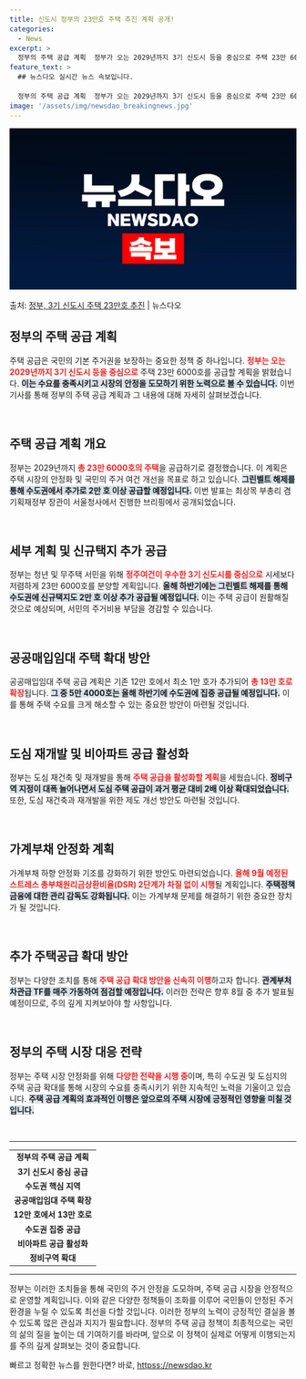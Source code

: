 ```yaml
---
title: 신도시 정부의 23만호 주택 추진 계획 공개!
categories:
  - News
excerpt: >
  정부의 주택 공급 계획  정부가 오는 2029년까지 3기 신도시 등을 중심으로 주택 23만 6000호를 공급…
feature_text: >
  ## 뉴스다오 실시간 뉴스 속보입니다.

  정부의 주택 공급 계획  정부가 오는 2029년까지 3기 신도시 등을 중심으로 주택 23만 6000호를 공급…
image: '/assets/img/newsdao_breakingnews.jpg'
---
```


![뉴스다오 속보](/assets/img/newsdao_breakingnews.jpg)

<p>출처: <a href="httpss://newsdao.kr/4907" rel="dofollow">정부, 3기 신도시 주택 23만호 추진</a> | 뉴스다오</p>

<h2 data-ke-size="size26">정부의 주택 공급 계획</h2>
<p data-ke-size="size16">주택 공급은 국민의 기본 주거권을 보장하는 중요한 정책 중 하나입니다. <b><span style="color: #ee2323;">정부는 오는 2029년까지 3기 신도시 등을 중심으로</span></b> 주택 23만 6000호를 공급할 계획을 밝혔습니다. <b><span style="background-color: #21538527;">이는 수요를 충족시키고 시장의 안정을 도모하기 위한 노력으로 볼 수 있습니다.</span></b> 이번 기사를 통해 정부의 주택 공급 계획과 그 내용에 대해 자세히 살펴보겠습니다.</p>
<p data-ke-size="size16">&nbsp;</p>

<h2 data-ke-size="size26">주택 공급 계획 개요</h2>
<p data-ke-size="size16">정부는 2029년까지 <b><span style="color: #ee2323;">총 23만 6000호의 주택</span></b>을 공급하기로 결정했습니다. 이 계획은 주택 시장의 안정화 및 국민의 주거 여건 개선을 목표로 하고 있습니다. <b><span style="background-color: #21538527;">그린벨트 해제를 통해 수도권에서 추가로 2만 호 이상 공급할 예정입니다.</span></b> 이번 발표는 최상목 부총리 겸 기획재정부 장관이 서울청사에서 진행한 브리핑에서 공개되었습니다.</p>
<p data-ke-size="size16">&nbsp;</p>

<h2 data-ke-size="size26">세부 계획 및 신규택지 추가 공급</h2>
<p data-ke-size="size16">정부는 청년 및 무주택 서민을 위해 <b><span style="color: #ee2323;">정주여건이 우수한 3기 신도시를 중심으로</span></b> 시세보다 저렴하게 23만 6000호를 분양할 계획입니다. <b><span style="background-color: #21538527;">올해 하반기에는 그린벨트 해제를 통해 수도권에 신규택지도 2만 호 이상 추가 공급될 예정입니다.</span></b> 이는 주택 공급이 원활해질 것으로 예상되며, 서민의 주거비용 부담을 경감할 수 있습니다.</p>
<p data-ke-size="size16">&nbsp;</p>

<h2 data-ke-size="size26">공공매입임대 주택 확대 방안</h2>
<p data-ke-size="size16">공공매입임대 주택 공급 계획은 기존 12만 호에서 최소 1만 호가 추가되어 <b><span style="color: #ee2323;">총 13만 호로 확장</span></b>됩니다. <b><span style="background-color: #21538527;">그 중 5만 4000호는 올해 하반기에 수도권에 집중 공급될 예정입니다.</span></b> 이를 통해 주택 수요를 크게 해소할 수 있는 중요한 방안이 마련될 것입니다.</p>
<p data-ke-size="size16">&nbsp;</p>

<h2 data-ke-size="size26">도심 재개발 및 비아파트 공급 활성화</h2>
<p data-ke-size="size16">정부는 도심 재건축 및 재개발을 통해 <b><span style="color: #ee2323;">주택 공급을 활성화할 계획</span></b>을 세웠습니다. <b><span style="background-color: #21538527;">정비구역 지정이 대폭 늘어나면서 도심 주택 공급이 과거 평균 대비 2배 이상 확대되었습니다.</span></b> 또한, 도심 재건축과 재개발을 위한 제도 개선 방안도 마련될 것입니다.</p>
<p data-ke-size="size16">&nbsp;</p>

<h2 data-ke-size="size26">가계부채 안정화 계획</h2>
<p data-ke-size="size16">가계부채 하향 안정화 기조를 강화하기 위한 방안도 마련되었습니다. <b><span style="color: #ee2323;">올해 9월 예정된 스트레스 총부채원리금상환비율(DSR) 2단계가 차질 없이 시행</span></b>될 계획입니다. <b><span style="background-color: #21538527;">주택정책금융에 대한 관리 감독도 강화됩니다.</span></b> 이는 가계부채 문제를 해결하기 위한 중요한 장치가 될 것입니다.</p>
<p data-ke-size="size16">&nbsp;</p>

<h2 data-ke-size="size26">추가 주택공급 확대 방안</h2>
<p data-ke-size="size16">정부는 다양한 조치를 통해 <b><span style="color: #ee2323;">주택 공급 확대 방안을 신속히 이행</span></b>하고자 합니다. <b><span style="background-color: #21538527;">관계부처 차관급 TF를 매주 가동하여 점검할 예정입니다.</span></b> 이러한 전략은 향후 8월 중 추가 발표될 예정이므로, 주의 깊게 지켜보아야 할 사항입니다.</p>
<p data-ke-size="size16">&nbsp;</p>

<h2 data-ke-size="size26">정부의 주택 시장 대응 전략</h2>
<p data-ke-size="size16">정부는 주택 시장 안정화를 위해 <b><span style="color: #ee2323;">다양한 전략을 시행 중</span></b>이며, 특히 수도권 및 도심지의 주택 공급 확대를 통해 시장의 수요를 충족시키기 위한 지속적인 노력을 기울이고 있습니다. <b><span style="background-color: #21538527;">주택 공급 계획의 효과적인 이행은 앞으로의 주택 시장에 긍정적인 영향을 미칠 것입니다.</span></b></p>
<p data-ke-size="size16">&nbsp;</p>

<hr>
<table style="width: 100%; border-collapse: collapse;">
    <tr>
        <td style="text-align: center; height: 17px;"><b>정부의 주택 공급 계획</b></td>
    </tr>
    <tr>
        <td style="text-align: center; height: 17px;"><b>3기 신도시 중심 공급</b></td>
    </tr>
    <tr>
        <td style="text-align: center; height: 17px;"><b>수도권 핵심 지역</b></td>
    </tr>
    <tr>
        <td style="text-align: center; height: 17px;"><b>공공매입임대 주택 확장</b></td>
    </tr>
    <tr>
        <td style="text-align: center; height: 17px;"><b>12만 호에서 13만 호로</b></td>
    </tr>
    <tr>
        <td style="text-align: center; height: 17px;"><b>수도권 집중 공급</b></td>
    </tr>
    <tr>
        <td style="text-align: center; height: 17px;"><b>비아파트 공급 활성화</b></td>
    </tr>
    <tr>
        <td style="text-align: center; height: 17px;"><b>정비구역 확대</b></td>
    </tr>
</table>
<hr>

<p data-ke-size="size16">정부는 이러한 조치들을 통해 국민의 주거 안정을 도모하며, 주택 공급 시장을 안정적으로 운영할 계획입니다. 이와 같은 다양한 정책들이 조화를 이루어 국민들이 안정된 주거 환경을 누릴 수 있도록 최선을 다할 것입니다. 이러한 정부의 노력이 긍정적인 결실을 볼 수 있도록 많은 관심과 지지가 필요합니다. 정부의 주택 공급 정책이 최종적으로는 국민의 삶의 질을 높이는 데 기여하기를 바라며, 앞으로 이 정책이 실제로 어떻게 이행되는지를 주의 깊게 살펴보는 것이 중요합니다.</p> 

빠르고 정확한 뉴스를 원한다면? 바로, <a href="httpss://newsdao.kr" rel="dofollow">httpss://newsdao.kr</a>


